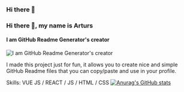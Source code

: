 ### Hi there 👋
### Hi there 👋, my name is Arturs
#### I am GitHub Readme Generator's creator
![I am GitHub Readme Generator's creator](https://www.linkedin.com/in/hasan-2021/detail/background-image/)

I made this project just for fun, it allows you to create nice and simple GitHub Readme files that you can copy/paste and use in your profile.

Skills: VUE JS / REACT / JS / HTML / CSS
[![Anurag's GitHub stats](https://github-readme-stats.vercel.app/api?username=kamrul69)](https://github.com/anuraghazra/github-readme-stats)

